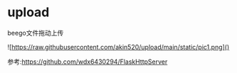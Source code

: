 # upload
beego文件拖动上传

![https://raw.githubusercontent.com/akin520/upload/main/static/pic1.png]()


参考:https://github.com/wdx6430294/FlaskHttpServer